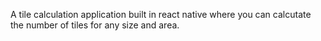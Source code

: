 A tile calculation application built in react native where you can calcutate the number of tiles for any size and area.

